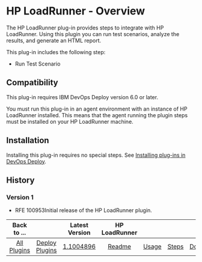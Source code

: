 
# HP LoadRunner - Overview

The HP LoadRunner plug-in provides steps to integrate with HP LoadRunner. Using this plugin you can run test scenarios, analyze the results, and generate an HTML report.

This plug-in includes the following step:

* Run Test Scenario

## Compatibility

This plug-in requires IBM DevOps Deploy version 6.0 or later.

You must run this plug-in in an agent environment with an instance of HP LoadRunner installed. This means that the agent running the plugin steps must be installed on your HP LoadRunner machine.

## Installation

Installing this plug-in requires no special steps. See [Installing plug-ins in DevOps Deploy](https://community.ibm.com/community/user/wasdevops/blogs/laurel-dickson-bull1/2022/06/13/install-plugins "Installing plug-ins in DevOps Deploy").

## History

### Version 1

* RFE 100953Initial release of the HP LoadRunner plugin.

|Back to ...||Latest Version|HP LoadRunner ||||
| :---: | :---: | :---: | :---: | :---: | :---: | :---: |
|[All Plugins](../../index.md)|[Deploy Plugins](../README.md)|[1.1004896](https://raw.githubusercontent.com/UrbanCode/IBM-UCD-PLUGINS/main/files/hp-loadrunner/plugins-hp-loadrunner-1.1004896.zip)|[Readme](README.md)|[Usage](usage.md)|[Steps](steps.md)|[Downloads](downloads.md)|

